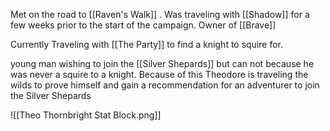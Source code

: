 Met on the road to [[Raven's Walk]] . Was traveling with [[Shadow]] for a few weeks prior to the start of the campaign. Owner of [[Brave]] 

Currently Traveling with [[The Party]] to find a knight to squire for. 

young man wishing to join the [[Silver Shepards]] but can not because he was never a squire to a knight. Because of this Theodore is traveling the wilds to prove himself and gain a recommendation for an adventurer to join the Silver Shepards


![[Theo Thornbright Stat Block.png]]